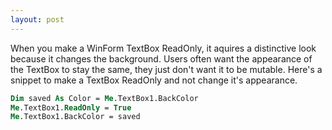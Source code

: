 ```yaml
---
layout: post
---
```

When you make a WinForm TextBox ReadOnly, it aquires a distinctive look because it changes the background.  Users often want the appearance of the TextBox to stay the same, they just don't want it to be mutable.  Here's a snippet to make a TextBox ReadOnly and not change it's appearance.

``` vb
Dim saved As Color = Me.TextBox1.BackColor
Me.TextBox1.ReadOnly = True
Me.TextBox1.BackColor = saved
```

